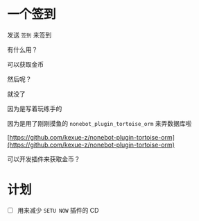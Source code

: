 # 一个签到

发送 `签到` 来签到

有什么用？

可以获取金币

然后呢？

就没了

因为是写着玩练手的

因为是用了刚刚摸鱼的 `nonebot_plugin_tortoise_orm` 来弄数据库啦

[https://github.com/kexue-z/nonebot-plugin-tortoise-orm](https://github.com/kexue-z/nonebot-plugin-tortoise-orm)

可以开发插件来获取金币？

# 计划

- [ ] 用来减少 `SETU NOW` 插件的 CD
